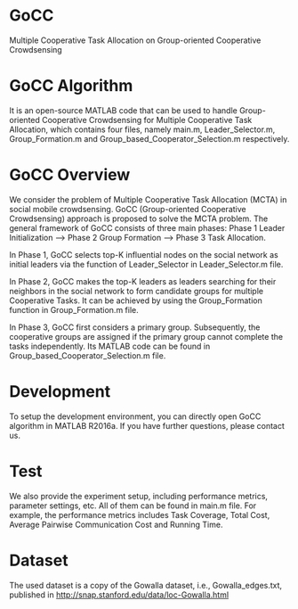 # GoCC
Multiple Cooperative Task Allocation on Group-oriented Cooperative Crowdsensing
# GoCC Algorithm
It is an open-source MATLAB code that can be used to handle Group-oriented Cooperative Crowdsensing for Multiple Cooperative Task Allocation, which contains four files, namely main.m, Leader_Selector.m, Group_Formation.m and Group_based_Cooperator_Selection.m respectively.
# GoCC Overview
We consider the problem of Multiple Cooperative Task Allocation (MCTA) in social mobile crowdsensing.  GoCC (Group-oriented Cooperative Crowdsensing) approach is proposed to solve the MCTA problem. The general framework of GoCC consists of three main phases:
Phase 1 Leader Initialization —> Phase 2 Group Formation —> Phase 3 Task Allocation.

In Phase 1, GoCC selects top-K influential nodes on the social network as initial leaders via the function of Leader_Selector in Leader_Selector.m file. 

In Phase 2, GoCC makes the top-K leaders as leaders searching for their neighbors in the social network to form candidate groups for multiple Cooperative Tasks. It can be achieved by using the Group_Formation function in Group_Formation.m file.

In Phase 3, GoCC first considers a primary group. Subsequently, the cooperative groups are assigned if the primary group cannot complete the tasks independently. Its MATLAB code can be found in Group_based_Cooperator_Selection.m file.

# Development
To setup the development environment, you can directly open GoCC algorithm in MATLAB R2016a. If you have further questions, please contact us.

# Test
We also provide the experiment setup, including performance metrics, parameter settings, etc. All of them can be found in main.m file. For example, the performance metrics includes Task Coverage, Total Cost, Average Pairwise Communication Cost and Running Time.

# Dataset
The used dataset is a copy of the Gowalla dataset, i.e., Gowalla_edges.txt, published in http://snap.stanford.edu/data/loc-Gowalla.html
